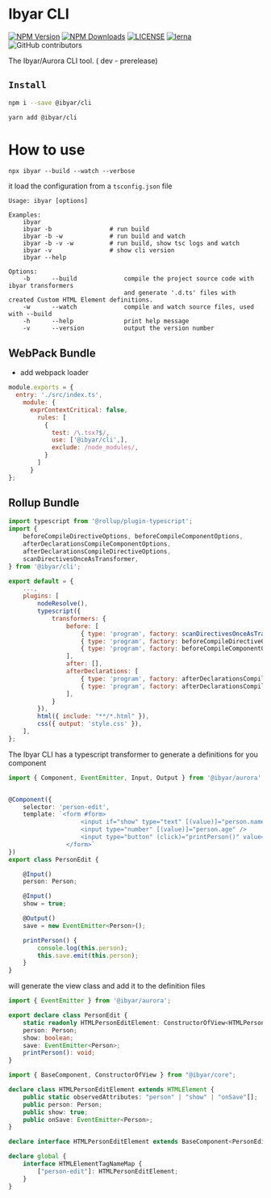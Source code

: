 # Ibyar CLI

[![NPM Version][npm-image]][npm-url]
[![NPM Downloads][downloads-image]][downloads-url]
[![LICENSE][license-img]][license-url]
[![lerna][lerna-img]][lerna-url]
![GitHub contributors][contributors]

[npm-image]: https://img.shields.io/npm/v/@ibyar/cli.svg?logo=npm&logoColor=fff&label=NPM+package&color=limegreen
[npm-url]: https://npmjs.org/package/@ibyar/cli
[downloads-image]: https://img.shields.io/npm/dt/@ibyar/cli
[downloads-url]: https://npmjs.org/package/@ibyar/cli
[license-img]: https://img.shields.io/github/license/ibyar/aurora
[license-url]: https://github.com/ibyar/aurora/blob/master/LICENSE
[lerna-img]: https://img.shields.io/badge/maintained%20with-lerna-cc00ff.svg
[lerna-url]: https://lerna.js.org/
[contributors]: https://img.shields.io/github/contributors/ibyar/aurora

The Ibyar/Aurora CLI tool. ( dev - prerelease)


## `Install`

``` bash
npm i --save @ibyar/cli
```

``` bash
yarn add @ibyar/cli
```

# How to use

 `npx ibyar --build --watch --verbose`

 it load the configuration from a `tsconfig.json` file

```
Usage: ibyar [options]

Examples:
    ibyar
    ibyar -b				# run build
    ibyar -b -w				# run build and watch
    ibyar -b -v -w			# run build, show tsc logs and watch
    ibyar -v				# show cli version
    ibyar --help

Options:
    -b      --build             compile the project source code with ibyar transformers
	                            and generate '.d.ts' files with created Custom HTML Element definitions.
    -w		--watch				compile and watch source files, used with --build
    -h      --help              print help message
    -v      --version           output the version number
```


## WebPack Bundle


- add webpack loader

```js
module.exports = {
  entry: './src/index.ts',
    module: {
      exprContextCritical: false,
        rules: [
          {
            test: /\.tsx?$/,
            use: ['@ibyar/cli',],
            exclude: /node_modules/,
          }
        ]
      }
};
```

## Rollup Bundle

```js
import typescript from '@rollup/plugin-typescript';
import {
	beforeCompileDirectiveOptions, beforeCompileComponentOptions,
	afterDeclarationsCompileComponentOptions,
	afterDeclarationsCompileDirectiveOptions,
	scanDirectivesOnceAsTransformer,
} from '@ibyar/cli';

export default = {
	...,
	plugins: [
		nodeResolve(),
		typescript({
			transformers: {
				before: [
					{ type: 'program', factory: scanDirectivesOnceAsTransformer() },
					{ type: 'program', factory: beforeCompileDirectiveOptions },
					{ type: 'program', factory: beforeCompileComponentOptions },
				],
				after: [],
				afterDeclarations: [
					{ type: 'program', factory: afterDeclarationsCompileComponentOptions },
					{ type: 'program', factory: afterDeclarationsCompileDirectiveOptions },
				],
			}
		}),
		html({ include: "**/*.html" }),
		css({ output: 'style.css' }),
	],
};

```


The Ibyar CLI has a typescript transformer to generate a definitions for you component

```ts
import { Component, EventEmitter, Input, Output } from '@ibyar/aurora';


@Component({
	selector: 'person-edit',
	template: `<form #form>
					<input if="show" type="text" [(value)]="person.name" />
					<input type="number" [(value)]="person.age" />
					<input type="button" (click)="printPerson()" value="Save" />
				</form>`
})
export class PersonEdit {

	@Input()
	person: Person;

	@Input()
	show = true;

	@Output()
	save = new EventEmitter<Person>();

	printPerson() {
		console.log(this.person);
		this.save.emit(this.person);
	}
}

```

will generate the view class and add it to the definition files 

```ts
import { EventEmitter } from '@ibyar/aurora';

export declare class PersonEdit {
    static readonly HTMLPersonEditElement: ConstructorOfView<HTMLPersonEditElement>;
    person: Person;
    show: boolean;
    save: EventEmitter<Person>;
    printPerson(): void;
}

import { BaseComponent, ConstructorOfView } from "@ibyar/core";

declare class HTMLPersonEditElement extends HTMLElement {
    public static observedAttributes: "person" | "show" | "onSave"[];
    public person: Person;
    public show: true;
    public onSave: EventEmitter<Person>;
}

declare interface HTMLPersonEditElement extends BaseComponent<PersonEdit> {}

declare global {
    interface HTMLElementTagNameMap {
        ["person-edit"]: HTMLPersonEditElement;
    }
}


```
